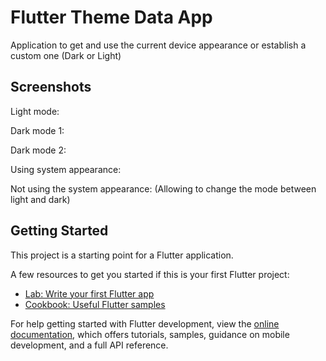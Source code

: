 # Flutter Theme Data App

Application to get and use the current device appearance or establish a custom one (Dark or Light)

## Screenshots

Light mode:

Dark mode 1:

Dark mode 2:

Using system appearance:

Not using the system appearance: (Allowing to change the mode between light and dark)

## Getting Started

This project is a starting point for a Flutter application.

A few resources to get you started if this is your first Flutter project:

- [Lab: Write your first Flutter app](https://docs.flutter.dev/get-started/codelab)
- [Cookbook: Useful Flutter samples](https://docs.flutter.dev/cookbook)

For help getting started with Flutter development, view the
[online documentation](https://docs.flutter.dev/), which offers tutorials,
samples, guidance on mobile development, and a full API reference.
